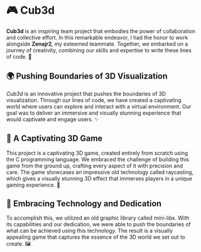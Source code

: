 # 🎮 Cub3d

**Cub3d** is an inspiring team project that embodies the power of collaboration and collective effort. In this remarkable endeavor, I had the honor to work alongside **Zenajr2**, my esteemed teammate. Together, we embarked on a journey of creativity, combining our skills and expertise to write these lines of code. 💪

## 🌍 Pushing Boundaries of 3D Visualization

*Cub3d* is an innovative project that pushes the boundaries of 3D visualization. Through our lines of code, we have created a captivating world where users can explore and interact with a virtual environment. Our goal was to deliver an immersive and visually stunning experience that would captivate and engage users. ✨

## 🚀 A Captivating 3D Game

This project is a captivating 3D game, created entirely from scratch using the C programming language. We embraced the challenge of building this game from the ground up, crafting every aspect of it with precision and care. The game showcases an impressive old technology called raycasting, which gives a visually stunning 3D effect that immerses players in a unique gaming experience. 🎲

## 🎉 Embracing Technology and Dedication

To accomplish this, we utilized an old graphic library called mini-libx. With its capabilities and our dedication, we were able to push the boundaries of what can be achieved using this technology. The result is a visually appealing game that captures the essence of the 3D world we set out to create. 🖼️
